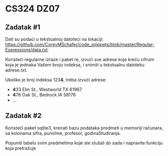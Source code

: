 # CS324 DZ07

## Zadatak #1
Dati su podaci u tekstualnoj datoteci na lokaciji: https://github.com/CoreyMSchafer/code_snippets/blob/master/Regular-Expressions/data.txt.

Koristeći regularne izraze i paket re, izvući sve adrese koje kreću cifrom koja je jednaka Vašem broju indeksa, i snimiti u tekstualnu datoteku adrese.txt.

Ukoliko je broj indeksa 123**4**, treba izvući adrese:

* **4**33 Elm St., Westworld TX 61967
* **4**78 Oak St., Bedrock IA 58176
* ...

## Zadatak #2
Koristeći paket sqlite3, kreirati bazu podataka predmeti u memoriji računara, sa kolonama
sifra, punoIme, profesor, godinaStudiranja.

Popuniti tabelu svim predmetima koje ste slušali do sada i napravite funkciju koja pretražuje